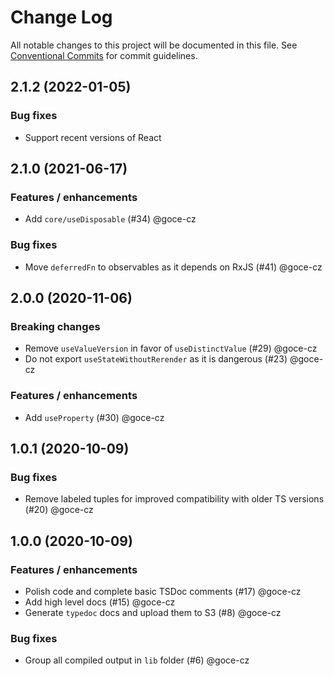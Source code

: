 # Change Log

All notable changes to this project will be documented in this file.
See [Conventional Commits](https://conventionalcommits.org) for commit guidelines.

## 2.1.2 (2022-01-05)

### Bug fixes

- Support recent versions of React

## 2.1.0 (2021-06-17)

### Features / enhancements

- Add `core/useDisposable` (#34) @goce-cz 

### Bug fixes

- Move `deferredFn` to observables as it depends on RxJS (#41) @goce-cz 

## 2.0.0 (2020-11-06)

### Breaking changes

- Remove `useValueVersion` in favor of `useDistinctValue` (#29) @goce-cz 
- Do not export `useStateWithoutRerender` as it is dangerous (#23) @goce-cz 

### Features / enhancements

- Add `useProperty` (#30) @goce-cz 


## 1.0.1 (2020-10-09)

### Bug fixes

- Remove labeled tuples for improved compatibility with older TS versions (#20) @goce-cz 


## 1.0.0 (2020-10-09)

### Features / enhancements

- Polish code and complete basic TSDoc comments (#17) @goce-cz 
- Add high level docs (#15) @goce-cz 
- Generate `typedoc` docs and upload them to S3 (#8) @goce-cz 

### Bug fixes

- Group all compiled output in `lib` folder (#6) @goce-cz 
